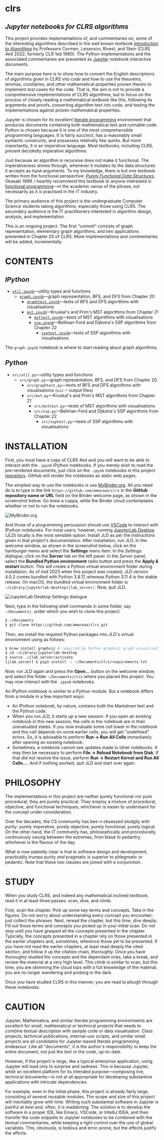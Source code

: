 # clrs

## *Jupyter notebooks for CLRS algorithms*

This project provides implementations of, and commentaries on, some of the interesting algorithms described in the well known textbook [*Introduction to Algorithms*](https://www.amazon.com/Introduction-Algorithms-fourth-Thomas-Cormen/dp/026204630X) by Professors Cormen, Leiserson, Rivest, and Stein (CLRS 4ed 2022; formerly CLR 1ed 1990). The Python implementations and the associated commentaries are presented as [Jupyter](https://www.amazon.com/Introduction-Algorithms-fourth-Thomas-Cormen/dp/026204630X) notebook interactive documents.

The main purpose here is to show how to convert the English descriptions of algorithms given in CLRS into *code* and how to use the theorems, lemmas, corollaries, and other mathematical properties proven therein to implement *test* cases for the code. That is, the aim is not to provide a comprehensive implementations of CLRS algorithms, but to focus on the process of closely reading a mathematical textbook like this, following its arguments and proofs, converting algorithm text into code, and testing the implementations against proven mathematical properties.

Jupyter is chosen for its excellent [literate programming](https://en.wikipedia.org/wiki/Literate_programming) environment that produces documents containing both mathematical text and runnable code. Python is chosen because it is one of the most comprehensible programming languages. It is fairly succinct, has a reasonably small syntactic constructs, and possesses relatively few quirks. But more importantly, it is an imperative language. Most textbooks, including CLRS, present decidedly imperative algorithms.

Just because an algorithm is recursive does not make it functional. The imperativeness shines through, whenever it mutates its the data structures it accepts as input arguments. To my knowledge, there is but one textbook written from the functional perspective: [*Purely Functional Data Structures*](https://www.amazon.com/Purely-Functional-Data-Structures-Okasaki/dp/0521663504/ref=sr_1_1?keywords=purely+functional+data+structures&qid=1690905795&sprefix=purely+functional+%2Caps%2C81&sr=8-1), Okasaki 1999. I heartily recommend this textbook to anyone interested in [functional programming](https://en.wikipedia.org/wiki/Functional_programming)—in the academic sense of the phrase, not necessarily as it is practised in the IT industry.

The primary audience of this project is the undergraduate Computer Science students taking algorithms, especially those using CLRS. The secondary audience is the IT practitioners interested in algorithm design, analysis, and implementation.

This is an ongoing project. The first "commit" consists of graph representation, elementary graph algorithms, and two applications presented in Chapter 20 of CLRS. More implementations and commentaries will be added, incrementally.

# CONTENTS

## *IPython*

- [`util.ipynb`](./util.ipynb)—utility types and functions
  - [`graph.ipynb`](./graph.ipynb)—graph representation, BFS, and DFS from Chapter 20
    - [`graphtest.ipynb`](./graphtest.ipynb)—tests of BFS and DFS algorithms with visualisations
    - [`mst.ipynb`](./mst.ipynb)—Kruskal's and Prim's MST algorithms from Chapter 21
      - [`msttest.ipynb`](./msttest.ipynb)—tests of MST algorithms with visualisations
      - [`ssp.ipynb`](./ssp.ipynb)—Bellman-Ford and Dijkstra's SSP algorithms from Chapter 22
        - [`ssptest.ipynb`](ssptest.ipynb)—tests of SSP algorithms with visualisations

The `graph.ipynb` notebook is where to start reading about graph algorithms.

## *Python*

- `src/util.py`—utility types and functions
  - `src/graph.py`—graph representation, BFS, and DFS from Chapter 20
    - `src/graphtest.py`—tests of BFS and DFS algorithms with visualisations (`viz-*` output files)
    - `src/mst.py`—Kruskal's and Prim's MST algorithms from Chapter 21
      - `src/msttest.py`—tests of MST algorithms with visualisations
      - `src/ssp.py`—Bellman-Ford and Dijkstra's SSP algorithms from Chapter 22
        - `src/ssptest.py`—tests of SSP algorithms with visualisations


# INSTALLATION

First, you must have a copy of CLRS 4ed and you will want to be able to interact with the `.ipynb` IPython notebooks. If you merely wish to read the pre-rendered documents, just click on the `.ipynb` notebooks in this project [repository](https://github.com/amenzwa/clrs). GitHub will render the notebooks as static web pages.

The simplest way to use the notebooks is use [MyBinder.org](https://mybinder.org/). All you need do is to type in the link `https://github.com/amenzwa/clrs` in the **GitHub repository name or URL** field on the Binder welcome page, as shown in the screenshot below. Go brew a cuppa, while the Binder cloud contemplates whether or not to run the notebooks.

![MyBinder.org](./images/BinderURL.png)

And those of a programming persuasion should use [VSCode](https://code.visualstudio.com/) to interact with IPython notebooks. For most users, however, running [JupyterLab Desktop](https://github.com/jupyterlab/jupyterlab-desktop) (JLD) locally is the most sensible option. Install JLD as per the instructions given in that project's documentation. After installation, run JLD. In the welcome window, as shown in the screenshot below, click on the hamburger menu and select the **Settings** menu item. In the *Settings* dialogue, click on the **Server** tab on the left panel. In the *Server* panel, select the **Bundled Python environment** radio button and press the **Apply & restart** button. This will create a Python virtual environment folder during installation. As of mid 2023 when this project was created, JLD version 4.0.2 comes bundled with Python 3.8.17, whereas Python 3.11.4 is the stable release. On macOS, the bundled virtual environment folder is `~/Library/jupyterlab-desktop/jlab_server/`. Now, quit JLD.

![JupyterLab Desktop Settings dialogue](./images/JLDSettings.jpg)

Next, type in the following shell commands in some folder, say `~/Documents/`, under which you wish to clone this project:

```bash
$ ~/Documents
$ git clone https://github.com/amenzwa/clrs.git
```

Then, we install the required Python packages into JLD's virtual environment using as follows:

```bash
$ brew install graphviz # required by Python graphviz graph visualisation library
$ cd ~/Library/jupyterlab-desktop
$ source ./jlab_server/activate
(jlab_server) $ pip3 install -r ~/Documents/clrs/requirements.txt
```

Now, run JLD again and press the **Open...** button on the welcome window, and select the folder `~/Documents/clrs` where you placed this project. You may now interact with the `.ipynb` notebooks.

An IPython notebook is similar to a Python module. But a notebook differs from a module in a few important ways:

- An IPython notebook, by nature, contains both the Markdown text and the Python code.
- When you run JLD, it starts up a new session. If you open an existing notebook in this new session, the cells in the notebook are in their unevaluated states. If you now evaluate some cell lower in the notebook and this cell depends on some earlier cells, you will get "undefined" errors. So, it is advisable to perform **Run → Run All Cells** immediately after opening an existing notebook.
- Sometimes, a notebook cannot see updates made in other notebooks. It may then be necessary to perform **File → Reload Notebook from Disk**. If that did not resolve the issue, perform **Run → Restart Kernel and Run All Cells...**. And if nothing worked, quit JLD and start over again.

# PHILOSOPHY

The implementations in this project are neither purely functional nor pure procedural; they are purely practical. They employ a mixture of procedural, objective, and functional techniques, whichever is easier to understand for the concept under consideration.

Over the decades, the CS community has bee-n obsessed stodgily with purity: purely imperative, purely objective, purely functional, purely logical. On the other hand, the IT community has, philosophically and procedurally, continuously swung between the extremes, from blasé to pedantry, whichever is the flavour of the day.

What is now patently clear is that in software design and development, practicality trumps purity *and* pragmatic is superior to phlegmatic or pedantic. Note that these two clauses are joined with a conjunction.

# STUDY

When you study CLRS, and indeed any mathematical inclined textbook, read it in at least three passes: scan, dive, and climb.

First, *scan* the chapter. Pick up some key terms and concepts. Take in the figures. Do not worry about understanding every concept you encounter; just collect the phrases. Next, reread the chapter, but this time, *dive* deeply. Fill out those terms and concepts you picked up in your initial scan. Do not stop until you have grasped all the concepts presented in the chapter. Typically, the concepts presented in a chapter rely on those presented in the earlier chapters and, sometimes, reference those yet to be presented. If you have not read the earlier chapters, at least read deeply the cited section, and follow it up the citation chain, thoroughly. Once you have thoroughly studied the concepts and the dependant ones, take a break, and review the material at a very high level. This *climb* is similar to scan, but this time, you are skimming the cloud tops with a full knowledge of the material; you are no longer wandering and probing in the dark.

Once you have studied CLRS in this manner, you are read to plough through these notebooks.

# CAUTION

Jupyter, Mathematica, and similar literate programming environments are excellent for small, mathematical or technical projects that needs to combine textual description with sample code or data visualisation. Class projects, technical publications, internal-use scripts, and similar small projects are all candidates for Jupyter-based literate programming endeavour. Like all "documents", it is the author's responsibility to keep the entire document, not just the text or the code, up-to-date.

However, if the project is large, like a typical enterprise application, using Jupyter will lead only to surprise and sadness. This is because Jupyter, while an excellent platform for its intended purpose—composing live, technical documents—is not at all appropriate for developing substantive applications with intricate dependencies.

For example, even in the initial phase, this project is already fairly large, consisting of several reusable modules. The scope and size of this project will inevitably grow with time. Writing such substantial software in Jupyter is painful at best and, often, it is maddening. The solution is to develop the software in a proper IDE, like Emacs, VSCode, or IntelliJ IDEA, and then transfer the code snippets to Jupyter notebooks to be combined with the textual commentaries, while keeping a tight control over the use of global variables. This, obviously, is tedious and error-prone, but the effects justify the efforts.
